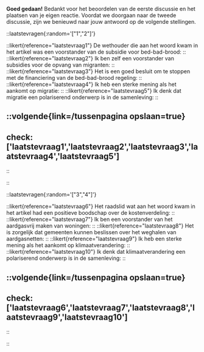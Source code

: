 **Goed gedaan!** Bedankt voor het beoordelen van de eerste discussie en het plaatsen van je eigen reactie.
Voordat we doorgaan naar de tweede discussie, zijn we benieuwd naar jouw antwoord op de volgende stellingen.

::laatstevragen{:random='["1","2"]'}

::likert{reference="laatstevraag1"}
De wethouder die aan het woord kwam in het artikel was een voorstander van de subsidie voor bed-bad-brood:
::
::likert{reference="laatstevraag2"}
Ik ben zelf een voorstander van subsidies voor de opvang van migranten:
::
::likert{reference="laatstevraag3"}
Het is een goed besluit om te stoppen met de financiering van de bed-bad-brood regeling:
::
::likert{reference="laatstevraag4"}
Ik heb een sterke mening als het aankomt op migratie:
::
::likert{reference="laatstevraag5"}
Ik denk dat migratie een polariserend onderwerp is in de samenleving:
::

::volgende{link=/tussenpagina opslaan=true}
---
check: ['laatstevraag1','laatstevraag2','laatstevraag3','laatstevraag4','laatstevraag5']
---
::

::

::laatstevragen{:random='["3","4"]'}

::likert{reference="laatstevraag6"}
Het raadslid wat aan het woord kwam in het artikel had een positieve boodschap over de kostenverdeling:
::
::likert{reference="laatstevraag7"}
Ik ben een voorstander van het aardgasvrij maken van woningen:
::
::likert{reference="laatstevraag8"}
Het is zorgelijk dat gemeenten kunnen beslissen over het weghalen van aardgasnetten:
::
::likert{reference="laatstevraag9"}
Ik heb een sterke mening als het aankomt op klimaatverandering:
::
::likert{reference="laatstevraag10"}
Ik denk dat klimaatverandering een polariserend onderwerp is in de samenleving: 
::

::volgende{link=/tussenpagina opslaan=true}
---
check: ['laatstevraag6','laatstevraag7','laatstevraag8','laatstevraag9','laatstevraag10']
---
::

::
